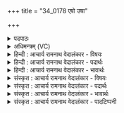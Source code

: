 +++
title = "34_0178 एषो उषा"

+++
<details><summary>पदपाठः</summary>

ए꣣षा꣢। उ꣣। उषाः꣢। अ꣡पू꣢꣯र्व्या। अ। पू꣣र्व्या। वि꣢। उ꣣च्छति। प्रिया꣢। दि꣣वः꣢। स्तु꣣षे꣢। वा꣣म्। अश्विना। बृह꣢त्। १७८।
</details>

<details><summary>अधिमन्त्रम् (VC)</summary>

- इन्द्रः
- प्रस्कण्वः काण्वः
- गायत्री
- षड्जः
- ऐन्द्रं काण्डम्
</details>

<details><summary>हिन्दी : आचार्य रामनाथ वेदालंकार - विषयः</summary>

अगले मन्त्र में रात्रि के हट जाने पर छिटकी हुई उषा का वर्णन किया गया है।
</details>

<details><summary>हिन्दी : आचार्य रामनाथ वेदालंकार - पदार्थः</summary>

पदार्थान्वयभाषाः -  (एषा उ) यह (अपूर्व्या) अपूर्व, (प्रिया) प्रिय (उषाः) उषा के समान प्रकाशमयी धर्म, विद्या आदि की ज्योति (दिवः) द्युतिमान् (इन्द्र) अर्थात् परमेश्वर, आचार्य या राजा के पास से उत्पन्न होकर (व्युच्छति) अधर्म, अज्ञान आदि रूप अन्धकार को विदीर्ण कर छिटक रही है। (अश्विना) हे प्राकृतिक उषा से प्रकाशित द्यावापृथिवी के समान धर्म, ज्ञान आदि से प्रकाशित स्त्री-पुरुषो ! मैं (वाम्) तुम्हारी (बृहत्) बहुत अधिक (स्तुषे) स्तुति करता हूँ ॥४॥
</details>

<details><summary>हिन्दी : आचार्य रामनाथ वेदालंकार - भावार्थः</summary>

भावार्थभाषाः -  पहले मन्त्र में रात्रि को दूर करने की प्रार्थना की गयी थी। सौभाग्य से उस हृदय-व्यापिनी राष्ट्रव्यापिनी और विश्वव्यापिनी अधर्मरूपिणी या अविद्यारूपिणी रात्रि को हटाकर दिव्य प्रकाशमयी धर्मरूपिणी या विद्यारूपिणी उषा प्रकट हो गयी है। जैसे प्राकृतिक उषा के प्रादुर्भाव से द्यावापृथिवी प्रकाश से भर जाते हैं, वैसे ही इस, विद्या, सच्चरित्रता, आध्यात्मिकता आदि की ज्योति से परिपूर्ण दिव्य उषा के प्रकाश से स्त्री-पुरुष-रूप द्यावापृथिवी दिव्य दीप्ति से देदीप्यमान हो उठे हैं ॥४॥
</details>

<details><summary>संस्कृत : आचार्य रामनाथ वेदालंकार - विषयः</summary>

अथ निशाया अपगमे उद्भासिताम् उषसं वर्णयति।
</details>

<details><summary>संस्कृत : आचार्य रामनाथ वेदालंकार - पदार्थः</summary>

पदार्थान्वयभाषाः -  (एषा उ) इयं किल (अपूर्व्या२) न पूर्वं कदाचिदनुभूता, अनुपमा। पूर्वस्मिन् काले भवा पूर्व्या, न पूर्व्या अपूर्व्या, भवार्थे यत्। (प्रिया) प्रीतिकरी (उषाः) उषर्वत् प्रकाशमयी धर्मविद्यादिद्युतिः (दिवः) द्योतनात्मकात् इन्द्रात् परमेश्वराद् आचार्याद् नृपतेर्वा, तेषां सकाशादित्यर्थः (वि उच्छति) अधर्माज्ञानादिरूपं तमो विदार्य प्रस्फुरति। (अश्विना) हे अश्विनौ, द्यावापृथिवीवद् उषसः प्रकाशेन व्याप्तौ स्त्रीपुरुषौ ! अहम् (वाम्) युवाम् (बृहत्) प्रभूतम् (स्तुषे) स्तौमि, अभिनन्दामि। ष्टुञ् स्तुतौ धातोर्लेटि उत्तमैकवचने रूपम्। सिब्बहुलं लेटि। अ० ३।१।३४ इति सिबागमः ॥४॥३
</details>

<details><summary>संस्कृत : आचार्य रामनाथ वेदालंकार - भावार्थः</summary>

भावार्थभाषाः -  पूर्वस्मिन् मन्त्रे निशाया अपसारणं प्रार्थितम्। सौभाग्येन तां हृदयव्यापिनीं राष्ट्रव्यापिनीं विश्वव्यापिनीम् अधर्मरूपामविद्यारूपां वा निशां निरस्य दिव्यप्रकाशमयी धर्मरूपा विद्यारूपा वा उषाः प्रादुर्भूतास्ति। यथा प्राकृतिक्या उषसः प्रादुर्भावेन द्यावापृथिव्यौ प्रकाशपरिपूर्णे भवतस्तथैवास्या धर्मविद्यासच्चारित्र्याध्यात्मिकत्वादिज्योतिर्भरिताया दिव्याया उषसः प्रकाशेन स्त्रीपुरुषरूपे द्यावापृथिव्यौ दिव्यदीप्त्या देदीप्यमाने संजाते स्तः ॥४॥
</details>

<details><summary>संस्कृत : आचार्य रामनाथ वेदालंकार - पादटिप्पनी</summary>

टिप्पणी:   १. ऋ० १।४६।१, देवते अश्विनौ। साम० १७२८। २. अपूर्वा एव अपूर्व्या, स्वार्थिकस्तद्धितः। प्रथमेत्यर्थः—इति वि०। पूर्वकालभवाः यस्मान्न सन्तीति—सर्वासां हि देवतानां प्रथमा उषाः। एते वा देवाः प्रातर्यावाणो यदग्निरुषा अश्विनौ (ऐ० ब्रा० २।१५) इति ऐतरेयकम्—इति भ०। अपूर्व्या पूर्वेषु मध्यरात्रादिकालेषु विद्यमाना न भवति, किन्त्विदानीन्तना—इति सा०। ३. ऋग्भाष्ये दयानन्दर्षिणा मन्त्रोऽयं विदुषीणां पक्षे व्याख्यातः।
</details>
